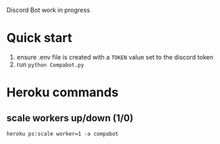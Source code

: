 Discord Bot work in progress

# Quick start
1. ensure .env file is created with a `TOKEN` value set to the discord token
2. run `python Compabot.py`

# Heroku commands
## scale workers up/down (1/0)
`heroku ps:scale worker=1 -a compabot`